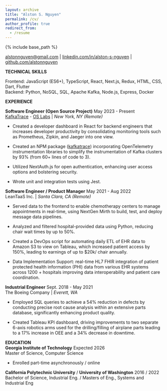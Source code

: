 ```yaml
---
layout: archive
title: "Alston S. Nguyen"
permalink: /cv/
author_profile: true
redirect_from:
  - /resume
---
```


{% include base_path %}

[alstonnguyen@gmail.com](mailto:alstonnguyen@gmail.com) | [linkedin.com/in/alston-s-nguyen](http://www.linkedin.com/in/alston-s-nguyen/) | [github.com/alstonnguyen](https://github.com/alstonnguyen)

**TECHNICAL SKILLS**

Frontend: JavaScript (ES6+), TypeScript, React, Next.js, Redux, HTML, CSS, Dart, Flutter  
Backend: Python, NoSQL, SQL, Apache Kafka, Node.js, Express, Docker

**EXPERIENCE**

**Software Engineer (Open Source Project)**	May 2023 \- Present  
[KafkaTrace](http://www.kafkatrace.com) \- [OS Labs](https://www.opensourcelabs.io/) | *New York, NY (Remote)*

* Created a developer dashboard in React for backend engineers that increases developer productivity by consolidating monitoring tools such as Prometheus, Zipkin, and Jaeger into one view.

* Created an NPM package ([kafkatrace](https://www.npmjs.com/package/kafkatrace)) incorporating OpenTelemetry instrumentation libraries to simplify the instrumentation of Kafka clusters by 93% (from 60+ lines of code to 3).

* Utilized NextAuth.js for open authentication, enhancing user access options and bolstering security.

* Wrote unit and integration tests using Jest.

**Software Engineer / Product Manager**	May 2021 \- Aug 2022  
LeanTaaS Inc. | *Santa Clara, CA (Remote)*

* Served data to the frontend to enable chemotherapy centers to manage appointments in real-time,  using NextGen Mirth to build, test, and deploy message data pipelines.

* Analyzed and filtered hospital-provided data using Python, reducing chair wait times by up to 50%.

* Created a DevOps script for automating daily ETL of EHR data to Amazon S3 to view on Tableau, which increased patient access by 150%, leading to earnings of up to $20k/ chair annually.

* Data Implementation Support: real-time HL7 FHIR integration of patient protected health information (PHI) data from various EHR systems across 1200 \+ hospitals improving data interoperability and patient care coordination.

**Industrial Engineer** 	Sept. 2018 \- May 2021  
The Boeing Company | *Everett, WA*	

* Employed SQL queries to achieve a 54% reduction in defects by conducting precise root cause analysis within an extensive parts database, significantly enhancing product quality.

* Created Tableau KPI dashboard, driving improvements to two separate 6-axis robotics arms used for the drilling/filling of airplane parts leading to a 17% increase in OEE and a 34% decrease in downtime.

**EDUCATION**  
**Georgia Institute of Technology** 	Expected 2026  
Master of Science, Computer Science

* Enrolled part-time asynchronously / online

**California Polytechnic University** / **University of Washington** 	2016 / 2022  
Bachelor of Science, Industrial Eng. / Masters of Eng., Systems and Industrial Eng	
